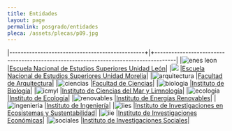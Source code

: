 ```yaml
---
title: Entidades
layout: page
permalink: posgrado/entidades
pleca: /assets/plecas/p09.jpg
---
```


|------------------------------------------------+|+-------------------------------------------------------------------------------------|
|![enes leon](/assets/logos/enes-leon.png)        |[Escuela Nacional de Estudios Superiores Unidad León](http://enes.unam.mx/?lang=es_MX)|
|![](/assets/logos/enes-morelia.png)              |[Escuela Nacional de Estudios Superiores Unidad Morelia](http://oferta.unam.mx/escuela-facultad/35/escuela-nacional-de-estudios-superiores-unidad-morelia)|
|![arquitectura](/assets/logos/arquitectura.png)  |[Facultad de Arquitectura](http://arquitectura.unam.mx/)|
|![ciencias](/assets/logos/ciencias.png)		  |[Facultad de Ciencias](http://www.fciencias.unam.mx/)|
|![biologia](/assets/logos/ibiol.png)			  |[Instituto de Biología](http://www.ib.unam.mx/)|
|![icmyl](/assets/logos/icml.png)				  |[Instituto de Ciencias del Mar y Limnología](http://www.icmyl.unam.mx/)|
|![ecologia](/assets/logos/ecologia.png)		  |[Instituto de Ecología](http://web.ecologia.unam.mx/)|
|![renovables](/assets/logos/ier.png)			  |[Instituto de Energías Renovables](http://www.ier.unam.mx/)|
|![ingenieria](/assets/logos/ingenieria.png)	  |[Instituto de Ingeniería](http://www.iingen.unam.mx/es-mx/Paginas/default.aspx)|
|![iies](/assets/logos/iies.png)				  |[Instituto de Investigaciones en Ecosistemas y Sustentabilidad](http://www.iies.unam.mx/)|
|![iie](/assets/logos/economicas.png)			  |[Instituto de Investigaciones Económicas](http://www.iiec.unam.mx/)|
|![sociales](/assets/logos/sociales.png)		  |[Instituto de Investigaciones Sociales](http://www.iis.unam.mx/)|
